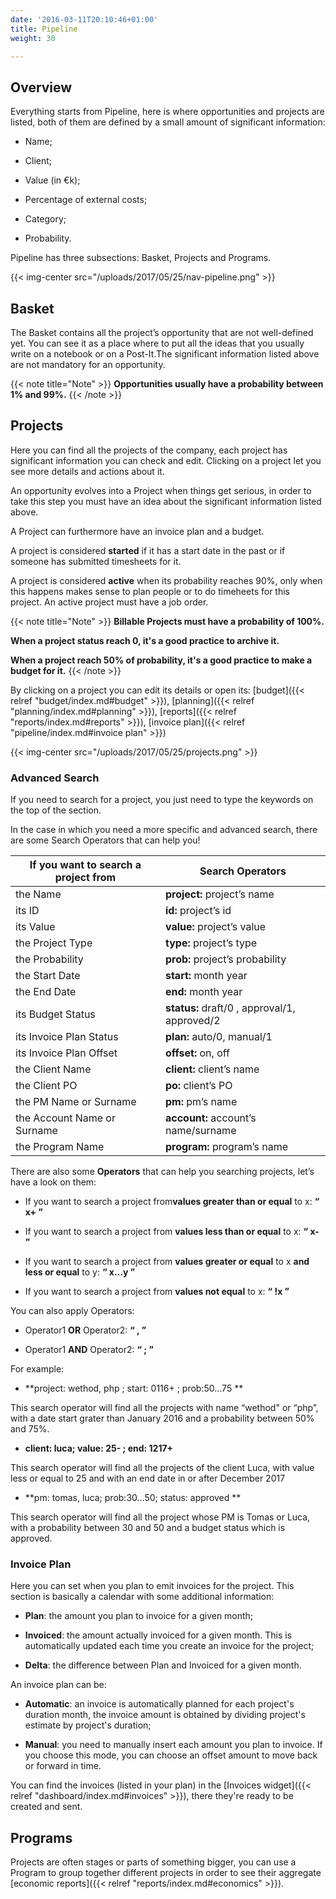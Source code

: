 ```yaml
---
date: '2016-03-11T20:10:46+01:00'
title: Pipeline
weight: 30

---
```

## Overview

Everything starts from Pipeline, here is where opportunities and projects are listed, both of them are defined by a small amount of significant information:

* Name;

* Client;

* Value (in €k);

* Percentage of external costs;

* Category;

* Probability.

Pipeline has three subsections: Basket, Projects and Programs.

{{< img-center src="/uploads/2017/05/25/nav-pipeline.png" >}}

## Basket

The Basket contains all the project’s opportunity that are not well-defined yet. You can see it as a place where to put all the ideas that you usually write on a notebook or on a Post-It.The significant information listed above are not mandatory for an opportunity.

{{< note title="Note" >}}
**Opportunities usually have a probability between 1% and 99%.** {{< /note >}}

## Projects

Here you can find all the projects of the company, each project has significant information you can check and edit. Clicking on a project let you see more details and actions about it.

An opportunity evolves into a Project when things get serious, in order to take this step you must have an idea about the significant information listed above.

A Project can furthermore have an invoice plan and a budget.

A project is considered **started** if it has a start date in the past or if someone has submitted timesheets for it.

A project is considered **active** when its probability reaches 90%, only when this happens makes sense to plan people or to do timeheets for this project. An active project must have a job order.

{{< note title="Note" >}}
**Billable Projects must have a probability of 100%.**

**When a project status reach 0, it's a good practice to archive it.**

**When a project reach 50% of probability, it's a good practice to make a budget for it.**
{{< /note >}}

By clicking on a project you can edit its details or open its: [budget]({{< relref "budget/index.md#budget" >}}), [planning]({{< relref "planning/index.md#planning" >}}), [reports]({{< relref "reports/index.md#reports" >}}), [invoice plan]({{< relref "pipeline/index.md#invoice plan" >}})

{{< img-center src="/uploads/2017/05/25/projects.png" >}}

### Advanced Search

If you need to search for a project, you just need to type the keywords on the top of the section.

In the case in which you need a more specific and advanced search, there are some Search Operators that can help you!

<table>
<thead>
<tr>
<th>If you want to search a project from</th>
<th>Search Operators</th>
</tr>
</thead>
<tbody>
<tr>
<td>the Name</td>
<td><b>project:</b> project’s name</td>
</tr>
<tr>
<td>its ID</td>
<td><b>id: </b>project’s id</td>
</tr>
<tr>
<td>its Value</td>
<td><b>value:</b> project’s value</td>
</tr>
<tr>
<td>the Project Type</td>
<td><b>type:</b> project’s type</td>
</tr>
<tr>
<td>the Probability</td>
<td><b>prob:</b> project’s probability</td>
</tr>
<tr>
<td>the Start Date</td>
<td><b>start:</b> month year</td>
</tr>
<tr>
<td>the End Date</td>
<td><b>end:</b> month year</td>
</tr>
<tr>
<td>its Budget Status</td>
<td><b>status:</b> draft/0 , approval/1, approved/2</td>
</tr>
<tr>
<td>its Invoice Plan Status</td>
<td><b>plan:</b> auto/0, manual/1</td>
</tr>
<tr>
<td>its Invoice Plan Offset</td>
<td><b>offset:</b> on, off</td>
</tr>
<tr>
<td>the Client Name</td>
<td><b>client:</b> client’s name</td>
</tr>
<tr>
<td>the Client PO</td>
<td><b>po:</b> client’s PO</td>
</tr>
<tr>
<td>the PM Name or Surname</td>
<td><b>pm:</b> pm’s name</td>
</tr>
<tr>
<td>the Account Name or Surname</td>
<td><b>account:</b> account’s name/surname</td>
</tr>
<tr>
<td>the Program Name</td>
<td><b>program:</b> program’s name<br></td>
</tr>
</tbody>
</table>

There are also some **Operators** that can help you searching projects, let’s have a look on them:

* If you want to search a project from**values greater than or equal** to x:    **“ x+ ”**

* If you want to search a project from **values less than or equal** to x:    **“ x- ”**

* If you want to search a project from **values greater or equal** to x **and less or equal** to y:  **“ x…y ”**

* If you want to search a project from **values not equal** to x: **“ !x ”**

You can also apply Operators:

* Operator1 **OR** Operator2:   **“ , ”**

* Operator1 **AND** Operator2:   **“ ; ”**

For example:

* **project: wethod, php ; start: 0116+ ; prob:50…75 **

This search operator will find all the projects with name “wethod" or “php”, with a date start grater than January 2016 and a probability between 50% and 75%.

* **client: luca; value: 25- ; end: 1217+**

This search operator will find all the projects of the client Luca, with value less or equal to 25 and with an end date in or after December 2017

* **pm: tomas, luca; prob:30…50; status: approved **

This search operator will find all the project whose PM is Tomas or Luca, with a probability between 30 and 50 and a budget status which is approved.




### Invoice Plan

Here you can set when you plan to emit invoices for the project. This section is basically a calendar with some additional information:

* **Plan**: the amount you plan to invoice for a given month;

* **Invoiced**: the amount actually invoiced for a given month. This is automatically updated each time you create an invoice for the project;

* **Delta**: the difference between Plan and Invoiced for a given month.

An invoice plan can be:

* **Automatic**: an invoice is automatically planned for each project's duration month, the invoice amount is obtained by dividing project's estimate by project's duration;

* **Manual**: you need to manually insert each amount you plan to invoice. If you choose this mode, you can choose an offset amount to move back or forward in time.

You can find the invoices (listed in your plan) in the [Invoices widget]({{< relref "dashboard/index.md#invoices" >}}), there they're ready to be created and sent.

## Programs

Projects are often stages or parts of something bigger, you can use a Program to group together different projects in order to see their aggregate [economic reports]({{< relref "reports/index.md#economics" >}}).